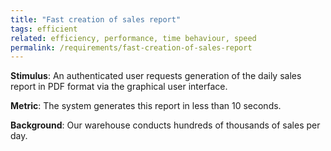 ```yaml
---
title: "Fast creation of sales report"
tags: efficient
related: efficiency, performance, time behaviour, speed
permalink: /requirements/fast-creation-of-sales-report
---
```


<div class="quality-requirement" markdown="1">

**Stimulus**: An authenticated user requests generation of the daily sales report in PDF format via the graphical user interface. 

**Metric**: The system generates this report in less than 10 seconds.

**Background**: Our warehouse conducts hundreds of thousands of sales per day.
</div><br>




